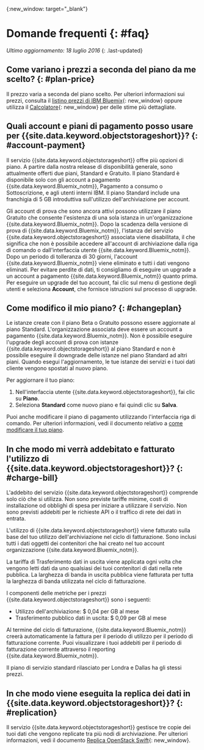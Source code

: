 {:new_window: target="_blank"}

# Domande frequenti {: #faq} 

*Ultimo aggiornamento: 18 luglio 2016*
{: .last-updated}


## Come variano i prezzi a seconda del piano da me scelto? {: #plan-price}
Il prezzo varia a seconda del piano scelto. Per ulteriori informazioni sui prezzi, consulta il [listino prezzi di IBM Bluemix](https://console.ng.bluemix.net/pricing/){: new_window} oppure utilizza il [Calcolatore](https://console.ng.bluemix.net/?direct=classic/#/pricing/cloudOEPaneId=pricing&paneId=pricingSheet){: new_window} per delle stime più dettagliate.


## Quali account e piani di pagamento posso usare per {{site.data.keyword.objectstorageshort}}? {: #account-payment}
Il servizio {{site.data.keyword.objectstorageshort}} offre più opzioni di piano. A partire dalla nostra release di disponibilità generale, sono attualmente offerti due piani, Standard e Gratuito. Il piano Standard è disponibile solo con gli account a pagamento {{site.data.keyword.Bluemix_notm}}, Pagamento a consumo o Sottoscrizione, e agli utenti interni IBM. Il piano Standard include una franchigia di 5 GB introduttiva sull'utilizzo dell'archiviazione per account.

Gli account di prova che sono ancora attivi possono utilizzare il piano Gratuito che consente l'esistenza di una sola istanza in un'organizzazione {{site.data.keyword.Bluemix_notm}}. Dopo la scadenza della versione di prova di {{site.data.keyword.Bluemix_notm}}, l'istanza del servizio {{site.data.keyword.objectstorageshort}} associata viene
disabilitata, il che significa che non è possibile accedere all'account di archiviazione dalla riga di comando o dall'interfaccia utente {{site.data.keyword.Bluemix_notm}}. Dopo un periodo di tolleranza di 30 giorni, l'account {{site.data.keyword.Bluemix_notm}} viene eliminato e tutti i dati vengono eliminati. Per evitare perdite di dati, ti consigliamo di eseguire un upgrade a un account a pagamento {{site.data.keyword.Bluemix_notm}} quanto prima. Per eseguire un upgrade del tuo account, fai clic sul menu di gestione degli utenti e seleziona **Account**, che fornisce istruzioni sul processo di upgrade.

## Come modifico il mio piano? {: #changeplan}  
Le istanze create con il piano Beta o Gratuito possono essere aggiornate al piano Standard. L'organizzazione associata deve essere un account a pagamento {{site.data.keyword.Bluemix_notm}}. Non è possibile eseguire l'upgrade degli account di prova con istanze {{site.data.keyword.objectstorageshort}} al piano Standard e non è possibile eseguire il downgrade delle istanze nel piano Standard ad altri piani. Quando esegui l'aggiornamento, le tue istanze dei servizi e i tuoi dati cliente vengono spostati al nuovo piano.

Per aggiornare il tuo piano:
1.	Nell'interfaccia utente {{site.data.keyword.objectstorageshort}}, fai clic su **Piano**.
2.	Seleziona **Standard** come nuovo piano e fai quindi clic su **Salva**.

Puoi anche modificare il piano di pagamento utilizzando l'interfaccia riga di comando. Per ulteriori informazioni, vedi il documento relativo a [come modificare il tuo piano](../../pricing/index.html#changing).


## In che modo mi verrà addebitato e fatturato l'utilizzo di {{site.data.keyword.objectstorageshort}}? {: #charge-bill}

L'addebito del servizio {{site.data.keyword.objectstorageshort}} comprende solo ciò che si utilizza.  Non sono previste tariffe minime, costi di installazione od obblighi di spesa per iniziare a utilizzare il servizio. Non sono previsti addebiti per le richieste API o il traffico di rete dei dati in entrata.

L'utilizzo di {{site.data.keyword.objectstorageshort}} viene fatturato sulla base del tuo utilizzo dell'archiviazione nel ciclo di fatturazione. Sono inclusi tutti i dati oggetti dei contenitori che hai creato nel tuo account organizzazione {{site.data.keyword.Bluemix_notm}}. 

La tariffa di Trasferimento dati in uscita viene applicata ogni volta che vengono letti dati da uno qualsiasi dei tuoi contenitori di dati nella rete pubblica. La larghezza di banda in uscita pubblica viene fatturata per tutta la larghezza di banda utilizzata nel ciclo di fatturazione.

I componenti delle metriche per i prezzi {{site.data.keyword.objectstorageshort}} sono i seguenti:
* Utilizzo dell'archiviazione: $ 0,04 per GB al mese
* Trasferimento pubblico dati in uscita: $ 0,09 per GB al mese 

Al termine del ciclo di fatturazione, {{site.data.keyword.Bluemix_notm}} creerà automaticamente la fattura per il periodo di utilizzo per il periodo di fatturazione corrente. Puoi visualizzare i tuoi addebiti per il periodo di fatturazione corrente attraverso il reporting {{site.data.keyword.Bluemix_notm}}.

Il piano di servizio standard rilasciato per Londra e Dallas ha gli stessi prezzi.

## In che modo viene eseguita la replica dei dati in {{site.data.keyword.objectstorageshort}}? {: #replication}
Il servizio {{site.data.keyword.objectstorageshort}} gestisce tre copie dei tuoi dati che vengono replicate tra più nodi di archiviazione. Per ulteriori informazioni, vedi il documento [Replica OpenStack Swift](http://docs.openstack.org/developer/swift/overview_replication.html){: new_window}.

